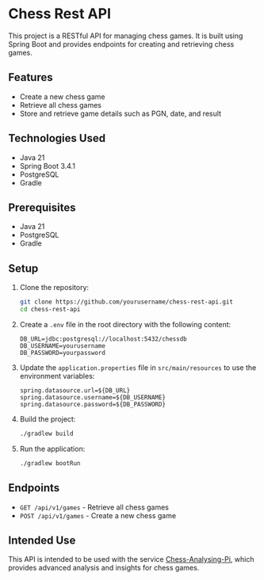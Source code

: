 # Chess Rest API

This project is a RESTful API for managing chess games. It is built using Spring Boot and provides endpoints for creating and retrieving chess games.

## Features

- Create a new chess game
- Retrieve all chess games
- Store and retrieve game details such as PGN, date, and result

## Technologies Used

- Java 21
- Spring Boot 3.4.1
- PostgreSQL
- Gradle

## Prerequisites

- Java 21
- PostgreSQL
- Gradle

## Setup

1. Clone the repository:
    ```sh
    git clone https://github.com/yourusername/chess-rest-api.git
    cd chess-rest-api
    ```

2. Create a `.env` file in the root directory with the following content:
    ```env
    DB_URL=jdbc:postgresql://localhost:5432/chessdb
    DB_USERNAME=yourusername
    DB_PASSWORD=yourpassword
    ```

3. Update the `application.properties` file in `src/main/resources` to use the environment variables:
    ```properties
    spring.datasource.url=${DB_URL}
    spring.datasource.username=${DB_USERNAME}
    spring.datasource.password=${DB_PASSWORD}
    ```

4. Build the project:
    ```sh
    ./gradlew build
    ```

5. Run the application:
    ```sh
    ./gradlew bootRun
    ```

## Endpoints

- `GET /api/v1/games` - Retrieve all chess games
- `POST /api/v1/games` - Create a new chess game

## Intended Use

This API is intended to be used with the service [Chess-Analysing-Pi](https://github.com/maik123100/chess-analysing-pi), which provides advanced analysis and insights for chess games.
